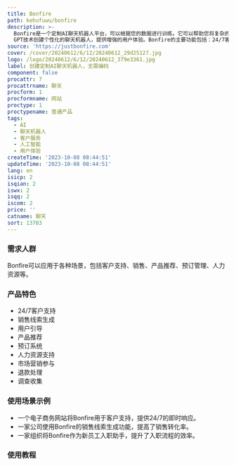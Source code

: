 ```yaml
---
title: Bonfire
path: kehufuwu/bonfire
description: >-
  Bonfire是一个定制AI聊天机器人平台，可以根据您的数据进行训练。它可以帮助您将复杂的事情变得简单。使用我们的AI
  GPT技术创建个性化的聊天机器人，提供增强的用户体验。Bonfire的主要功能包括：24/7客户支持、销售线索生成、用户引导、产品推荐、预订系统、人力资源支持、市场营销参与、退款处理、调查收集等。我们提供不同的计划和功能，以满足不同用户的需求。请访问官方网站了解更多信息。
source: 'https://justbonfire.com'
cover: /cover/20240612/6/12/20240612_29d25127.jpg
logo: /logo/20240612/6/12/20240612_379e3361.jpg
label: 创建定制AI聊天机器人，无需编码
component: false
procattr: 7
procattrname: 聊天
procform: 1
procformname: 网站
proctype: 1
proctypename: 普通产品
tags:
  - AI
  - 聊天机器人
  - 客户服务
  - 人工智能
  - 用户体验
createTime: '2023-10-08 08:44:51'
updateTime: '2023-10-08 08:44:51'
lang: en
isicp: 2
isqian: 2
iswx: 2
isqq: 2
iscom: 2
price: ''
catname: 聊天
sort: 13703
---
```




### 需求人群
Bonfire可以应用于各种场景，包括客户支持、销售、产品推荐、预订管理、人力资源等。

### 产品特色
- 24/7客户支持
- 销售线索生成
- 用户引导
- 产品推荐
- 预订系统
- 人力资源支持
- 市场营销参与
- 退款处理
- 调查收集

### 使用场景示例
- 一个电子商务网站将Bonfire用于客户支持，提供24/7的即时响应。
- 一家公司使用Bonfire的销售线索生成功能，提高了销售转化率。
- 一家组织将Bonfire作为新员工入职助手，提升了入职流程的效率。

### 使用教程


  
